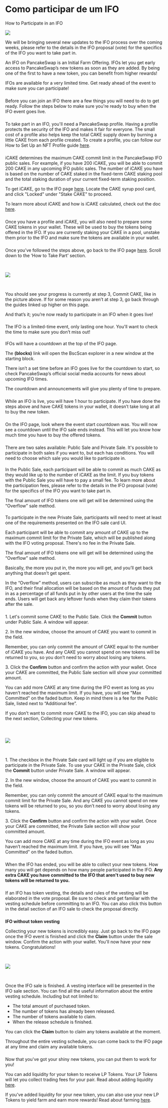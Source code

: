 # Como participar de um IFO

How to Participate in an IFO

![](https://1397868517-files.gitbook.io/\~/files/v0/b/gitbook-x-prod.appspot.com/o/spaces%2F-MHREX7DHcljbY5IkjgJ-1972196547%2Fuploads%2FDtBWDwqPHCRHrDn21FDt%2Fhow-to-enter-an-ifo-header.png?alt=media\&token=cf2dd17f-61c0-4c0f-b505-b3c18a2082ac)

We will be bringing several new updates to the IFO process over the coming weeks, please refer to the details in the IFO proposal (vote) for the specifics of the IFO you want to take part in.

An IFO on PancakeSwap is an Initial Farm Offering. IFOs let you get early access to PancakeSwap’s new tokens as soon as they are added. By being one of the first to have a new token, you can benefit from higher rewards!

IFOs are available for a very limited time. Get ready ahead of the event to make sure you can participate!

### &#x20;<a href="#before-the-ifo" id="before-the-ifo"></a>

Before you can join an IFO there are a few things you will need to do to get ready. Follow the steps below to make sure you're ready to buy when the IFO event goes live.

### &#x20;<a href="#create-your-pancakeswap-profile" id="create-your-pancakeswap-profile"></a>

To take part in an IFO, you'll need a PancakeSwap profile. Having a profile protects the security of the IFO and makes it fair for everyone. The small cost of a profile also helps keep the total CAKE supply down by burning a little CAKE from each profile created. To create a profile, you can follow our How to Set Up an NFT Profile guide [here](https://docs.pancakeswap.finance/get-started/profile-guide).

### &#x20;<a href="#lock-cake-in-the-cake-syrup-pool-to-get-icake" id="lock-cake-in-the-cake-syrup-pool-to-get-icake"></a>

iCAKE determines the maximum CAKE commit limit in the PancakeSwap IFO public sales. For example, if you have 200 iCAKE, you will be able to commit 200 CAKE in any upcoming IFO public sales. The number of iCAKE you have is based on the number of CAKE staked in the fixed-term CAKE staking pool and the total staking duration of your current fixed-term staking position.

To get iCAKE, go to the IFO page [here](https://pancakeswap.finance/ifo). Locate the CAKE syrup pool card, and click "Locked" under "Stake CAKE" to proceed.

To learn more about iCAKE and how is iCAKE calculated, check out the doc [here](broken-reference).

### &#x20;<a href="#get-cake-tokens" id="get-cake-tokens"></a>

Once you have a profile and iCAKE, you will also need to prepare some CAKE tokens in your wallet. These will be used to buy the tokens being offered in the IFO. If you are currently staking your CAKE in a pool, unstake them prior to the IFO and make sure the tokens are available in your wallet.

### &#x20;<a href="#check-on-your-progress" id="check-on-your-progress"></a>

Once you’ve followed the steps above, go back to the IFO page [here](https://pancakeswap.finance/ifo). Scroll down to the ‘How to Take Part’ section.

​

![](https://1397868517-files.gitbook.io/\~/files/v0/b/gitbook-x-prod.appspot.com/o/spaces%2F-MHREX7DHcljbY5IkjgJ-1972196547%2Fuploads%2FM3Q5ByVyF7oCBCkXBYmM%2Fimage.png?alt=media\&token=81249f55-09bb-4539-8126-181160a5855c)

​

You should see your progress is currently at step 3, Commit CAKE, like in the picture above. If for some reason you aren’t at step 3, go back through the guides linked up higher on this page.

And that’s it; you’re now ready to participate in an IFO when it goes live!

### &#x20;<a href="#knowing-when-an-ifo-will-start" id="knowing-when-an-ifo-will-start"></a>

The IFO is a limited-time event, only lasting one hour. You'll want to check the time to make sure you don’t miss out!

#### &#x20;<a href="#check-the-ifo-page" id="check-the-ifo-page"></a>

IFOs will have a countdown at the top of the IFO page.

The **(blocks)** link will open the BscScan explorer in a new window at the starting block.

There isn’t a set time before an IFO goes live for the countdown to start, so check PancakeSwap’s official social media accounts for news about upcoming IFO times.

The countdown and announcements will give you plenty of time to prepare.

### &#x20;<a href="#once-the-ifo-is-live" id="once-the-ifo-is-live"></a>

While an IFO is live, you will have 1 hour to participate. If you have done the steps above and have CAKE tokens in your wallet, it doesn’t take long at all to buy the new token.

### &#x20;<a href="#checking-if-the-ifo-is-live" id="checking-if-the-ifo-is-live"></a>

On the IFO page, look where the event start countdown was. You will now see a countdown until the IFO sale ends instead. This will let you know how much time you have to buy the offered tokens.

### &#x20;<a href="#which-type-of-sale-should-i-choose-basic-or-unlimited" id="which-type-of-sale-should-i-choose-basic-or-unlimited"></a>

There are two sales available: Public Sale and Private Sale. It's possible to participate in both sales if you want to, but each has conditions. You will need to choose which sale you would like to participate in.

#### &#x20;<a href="#public-sale" id="public-sale"></a>

In the Public Sale, each participant will be able to commit as much CAKE as they would like up to the number of iCAKE as the limit. If you buy tokens with the Public Sale you will have to pay a small fee. To learn more about the participation fees, please refer to the details in the IFO proposal (vote) for the specifics of the IFO you want to take part in.

The final amount of IFO tokens one will get will be determined using the “Overflow” sale method.

#### &#x20;<a href="#private-sale" id="private-sale"></a>

To participate in the new Private Sale, participants will need to meet at least one of the requirements presented on the IFO sale card UI.

Each participant will be able to commit any amount of CAKE up to the maximum commit limit for the Private Sale, which will be published along with the IFO voting proposal. There's no fee in the Private Sale.

The final amount of IFO tokens one will get will be determined using the “Overflow” sale method.

Basically, the more you put in, the more you will get, and you’ll get back anything that doesn’t get spent.

In the “Overflow” method, users can subscribe as much as they want to the IFO, and their final allocation will be based on the amount of funds they put in as a percentage of all funds put in by other users at the time the sale ends. Users will get back any leftover funds when they claim their tokens after the sale.

### &#x20;<a href="#committing-cake-to-the-public-sale" id="committing-cake-to-the-public-sale"></a>

1\. Let's commit some CAKE to the Public Sale. Click the **Commit** button under Public Sale. A window will appear.

2\. In the new window, choose the amount of CAKE you want to commit in the field.

Remember, you can only commit the amount of CAKE equal to the number of iCAKE you have. And any CAKE you cannot spend on new tokens will be returned to you, so you don’t need to worry about losing any tokens.

3\. Click the **Confirm** button and confirm the action with your wallet. Once your CAKE are committed, the Public Sale section will show your committed amount.

You can add more CAKE at any time during the IFO event as long as you haven’t reached the maximum limit. If you have, you will see "Max Committed" on the faded button. Keep in mind there is a fee for the Public Sale, listed next to “Additional fee”.

If you don’t want to commit more CAKE to the IFO, you can skip ahead to the next section, Collecting your new tokens.

### &#x20;<a href="#committing-cake-to-the-private-sale" id="committing-cake-to-the-private-sale"></a>

​

![](https://1397868517-files.gitbook.io/\~/files/v0/b/gitbook-x-prod.appspot.com/o/spaces%2F-MHREX7DHcljbY5IkjgJ-1972196547%2Fuploads%2FzCsUy0URImE0nXqbGHst%2Fimage.png?alt=media\&token=fda96c8d-38ec-4a55-8f52-3ef2aec65e4d)

​

1\. The checkbox in the Private Sale card will light up if you are eligible to participate in the Private Sale. To use your CAKE in the Private Sale, click the **Commit** button under Private Sale. A window will appear.

2\. In the new window, choose the amount of CAKE you want to commit in the field.

Remember, you can only commit the amount of CAKE equal to the maximum commit limit for the Private Sale. And any CAKE you cannot spend on new tokens will be returned to you, so you don’t need to worry about losing any tokens.

3\. Click the **Confirm** button and confirm the action with your wallet. Once your CAKE are committed, the Private Sale section will show your committed amount.

You can add more CAKE at any time during the IFO event as long as you haven’t reached the maximum limit. If you have, you will see "Max Committed" on the faded button.

### &#x20;<a href="#after-the-ifo-has-ended" id="after-the-ifo-has-ended"></a>

When the IFO has ended, you will be able to collect your new tokens. How many you will get depends on how many people participated in the IFO. **Any extra CAKE you have committed to the IFO that aren't used to buy new tokens will be returned to you.‌**

### &#x20;<a href="#token-vesting" id="token-vesting"></a>

If an IFO has token vesting, the details and rules of the vesting will be elaborated in the vote proposal. Be sure to check and get familiar with the vesting schedule before committing to an IFO. You can also click this button in the detail section of an IFO sale to check the proposal directly.

### &#x20;<a href="#collecting-your-new-tokens" id="collecting-your-new-tokens"></a>

**IFO without token vesting**

Collecting your new tokens is incredibly easy. Just go back to the IFO page once the IFO event is finished and click the **Claim** button under the sale window. Confirm the action with your wallet. You'll now have your new tokens. Congratulations!

​

![](https://1397868517-files.gitbook.io/\~/files/v0/b/gitbook-x-prod.appspot.com/o/spaces%2F-MHREX7DHcljbY5IkjgJ-1972196547%2Fuploads%2F41ZCAeo6ybMsiKehXT8P%2Fimage7.png?alt=media\&token=d45de58f-c2e2-4f19-a722-93aa66347b65)

​

Once the IFO sale is finished. A vesting interface will be presented in the IFO sale section. You can find all the useful information about the entire vesting schedule. Including but not limited to:

* The total amount of purchased token.
* The number of tokens has already been released.
* The number of tokens available to claim.
* When the release schedule is finished.

You can click the **Claim** button to claim any tokens available at the moment.

Throughout the entire vesting schedule, you can come back to the IFO page at any time and claim any available tokens.

### &#x20;<a href="#using-your-new-tokens-in-farms" id="using-your-new-tokens-in-farms"></a>

Now that you've got your shiny new tokens, you can put them to work for you!

You can add liquidity for your token to receive LP Tokens. Your LP Tokens will let you collect trading fees for your pair. Read about adding liquidity [here](https://docs.pancakeswap.finance/get-started/liquidity-guide).

If you've added liquidity for your new token, you can also use your new LP Tokens to yield farm and earn more rewards! Read about farming [here](https://docs.pancakeswap.finance/products/yield-farming/farms).
